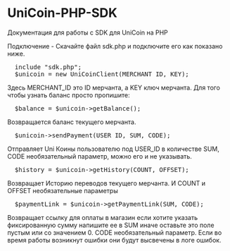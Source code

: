 # UniCoin-PHP-SDK
Документация для работы с SDK для UniCoin на PHP

Подключение - Скачайте файл sdk.php и подключите его как показано ниже.
<pre>
  include "sdk.php";
  $unicoin = new UniCoinClient(MERCHANT_ID, KEY);
</pre>
Здесь MERCHANT_ID это ID мерчанта, а KEY ключ мерчанта.
Для того чтобы узнать баланс просто пропишите:
<pre>
  $balance = $unicoin->getBalance(); 
</pre>
Возвращается баланс текущего мерчанта.
<pre>
  $unicoin->sendPayment(USER_ID, SUM, CODE);
</pre>
Отправляет Uni Коины пользователю под USER_ID в количестве SUM, CODE необязательный параметр, можно его и не указывать. 
<pre>
  $history = $unicoin->getHistory(COUNT, OFFSET);
</pre>
Возвращает Историю переводов текущего мерчанта. И COUNT и OFFSET необязательные параметры
<pre>
  $paymentLink = $unicoin->getPaymentLink(SUM, CODE);
</pre>
Возвращает ссылку для оплаты в магазин если хотите указать фиксированную сумму напишите ее в SUM иначе оставьте это поле пустым или со значением 0. CODE необязательный параметр.
Если во время работы возникнут ошибки они будут высвечены в логе ошибок.

